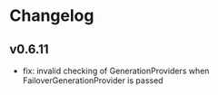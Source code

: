 # Changelog

## v0.6.11

- fix: invalid checking of GenerationProviders when FailoverGenerationProvider is passed